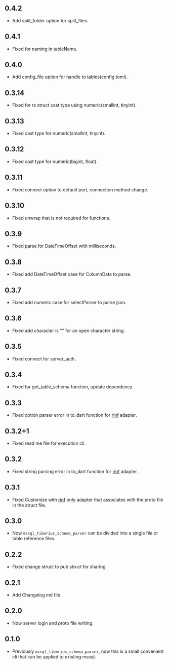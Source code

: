 ## 0.4.2

- Add split_folder option for split_files.

## 0.4.1

- Fixed for naming in tableName.

## 0.4.0

- Add config_file option for handle to tables(config.toml).

## 0.3.14

- Fixed for rs struct cast type using numeric(smallint, tinyint).

## 0.3.13

- Fixed cast type for numeric(smallint, tinyint).

## 0.3.12

- Fixed cast type for numeric(bigint, float).

## 0.3.11

- Fixed connect option to default port, connection method change.

## 0.3.10

- Fixed unwrap that is not required for functions.

## 0.3.9

- Fixed parse for DateTimeOffset with milliseconds.

## 0.3.8

- Fixed add DateTimeOffset case for ColumnData to parse.

## 0.3.7

- Fixed add numeric case for selectParser to parse json.

## 0.3.6

- Fixed add character is "\" for an open character string.

## 0.3.5

- Fixed connect for server_auth.

## 0.3.4

- Fixed for get_table_schema function, update dependency.

## 0.3.3

- Fixed option parser error in to_dart function for [rinf](https://github.com/cunarist/rinf) adapter.

## 0.3.2+1

- Fixed read me file for execution cli.

## 0.3.2

- Fixed string parsing error in to_dart function for [rinf](https://github.com/cunarist/rinf) adapter.

## 0.3.1

- Fixed Customize with [rinf](https://github.com/cunarist/rinf) only adapter that associates with the proto file in the struct file.

## 0.3.0

- Now `mssql_tiberius_schema_parser` can be divided into a single file or table reference files.

## 0.2.2

- Fixed change struct to pub struct for sharing.

## 0.2.1

- Add Changelog.md file.

## 0.2.0

- Now server login and proto file writing.

## 0.1.0

- Previously `mssql_tiberius_schema_parser`, now this is a small convenient cli that can be applied to existing mssql.
